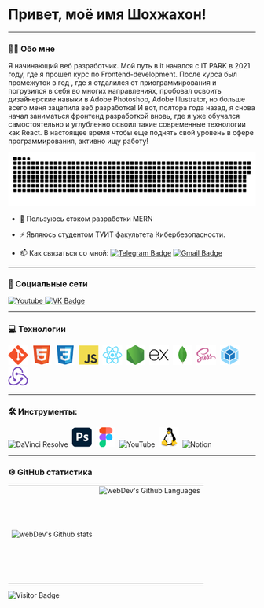 
# Привет, моё имя Шохжахон!

---

### :man_technologist: Обо мне

Я начинающий веб разработчик. Мой путь в it начался с IT PARK в 2021 году, где я прошел курс по Frontend-development. После курса был промежуток в год , где я отдалился от приограммирования и погрузился в себя во многих направлениях, пробовал освоить дизайнерские навыки в Adobe Photoshop, Adobe Illustrator, но больше всего меня зацепила веб разработка! И вот, полтора года назад, я снова начал заниматься фронтенд разработкой вновь, где я уже обучался самостоятельно и углубленно освоил такие современные технологии как React. В настоящее время чтобы еще поднять свой уровень в сфере программирования, активно ищу работу!

<p align="center">
 <img width="1200" src="assets/github-snake.svg" alt="snake"/>
</p>

- :seedling: Пользуюсь стэком разработки MERN

- :zap: Являюсь студентом ТУИТ факультета Кибербезопасности.

- :mailbox: Как связаться со мной: [![Telegram Badge](https://img.shields.io/badge/-shokhaway-blue?style=flat&logo=Telegram&logoColor=white)](https://t.me/shokhaway) [![Gmail Badge](https://img.shields.io/badge/-Gmail-red?style=flat&logo=Gmail&logoColor=white)](mailto:shoxauey@gmail.com)

---

### 🤝 Социальные сети

  <div id="badges">
    <a href="https://www.youtube.com/channel/UCCB89acmRuFrjzFNoEyzgNg" target="_blank">
      <img src="https://cdn-icons-png.flaticon.com/512/3670/3670147.png" width="40" height="40" alt="Youtube"/>
    </a>
    <a href="https://vk.com/" target="_blank">
      <img src="https://cdn-icons-png.flaticon.com/512/145/145813.png" width="40" height="40" alt="VK Badge"/>
    </a>
  </div>

---

### 💻 Технологии

<div>
  <img src="https://github.com/devicons/devicon/blob/master/icons/git/git-original.svg" title="git" alt="git" width="40" height="40"/>&nbsp
  <img src="https://github.com/devicons/devicon/blob/master/icons/html5/html5-original.svg" title="html5" alt="html5" width="40" height="40"/>&nbsp
  <img src="https://github.com/devicons/devicon/blob/master/icons/css3/css3-original.svg" title="css" alt="css" width="40" height="40"/>&nbsp
  <img src="https://github.com/devicons/devicon/blob/master/icons/javascript/javascript-original.svg" title="javascript" alt="javascript" width="40" height="40"/>&nbsp
  <img src="https://github.com/devicons/devicon/blob/master/icons/react/react-original.svg" title="reactjs" alt="reactjs" width="40" height="40"/>&nbsp
  <img src="https://github.com/devicons/devicon/blob/master/icons/nodejs/nodejs-original.svg" title="nodejs" alt="nodejs" width="40" height="40"/>&nbsp
  <img src="https://github.com/devicons/devicon/blob/master/icons/express/express-original.svg" title="express" alt="express" width="40" height="40"/>&nbsp
  <img src="https://github.com/devicons/devicon/blob/master/icons/mongodb/mongodb-original.svg" title="mongodb" alt="mongodb" width="40" height="40"/>&nbsp
  <img src="https://github.com/devicons/devicon/blob/master/icons/sass/sass-original.svg" title="sass/scss" alt="sass/scss" width="40" height="40"/>&nbsp;
  <img src="https://github.com/devicons/devicon/blob/master/icons/webpack/webpack-original.svg" title="webpack" alt="webpack" width="40" height="40"/>&nbsp;
  <img src="https://github.com/devicons/devicon/blob/master/icons/redux/redux-original.svg" title="redux" alt="redux" width="40" height="40"/>&nbsp;
</div>

---

### 🛠 Инструменты:

<div>
  <img src="https://upload.wikimedia.org/wikipedia/commons/9/90/DaVinci_Resolve_17_logo.svg" title="DaVinci Resolve" alt="DaVinci Resolve" width="40" height="40"/>&nbsp;
  <img src="https://github.com/devicons/devicon/blob/master/icons/photoshop/photoshop-plain.svg" title="photoshop" alt="photoshop" width="40" height="40"/>&nbsp;
  <img src="https://github.com/devicons/devicon/blob/master/icons/figma/figma-original.svg" title="figma" alt="figma" width="40" height="40"/>&nbsp;
  <img src="https://upload.wikimedia.org/wikipedia/commons/9/9e/YouTube_Logo_%282013-2017%29.svg" title="YouTube" alt="YouTube" width="40" height="40"/>&nbsp;
  <img src="https://github.com/devicons/devicon/blob/master/icons/linux/linux-original.svg" title="linux" alt="linux" width="40" height="40"/>&nbsp;
  <img src="https://upload.wikimedia.org/wikipedia/commons/e/e9/Notion-logo.svg" title="Notion" alt="Notion" width="40" height="40"/>&nbsp;
</div>

---

### ⚙️ GitHub статистика

<table>
  <tr>
    <td>
      <img align="left" src="http://github-readme-streak-stats.herokuapp.com?user=Shokhaway01&theme=dark&background=000000" alt="webDev's Github stats" />
    </td>
    <td>
      <img height="195px" align="right" alt="webDev's Github Languages" src="https://github-readme-stats-sigma-five.vercel.app/api/top-langs/?username=Shokhaway01&layout=compact&theme=vision-friendly-dark" />
    </td>
  </tr>
</table>

![Visitor Badge](https://visitor-badge.laobi.icu/badge?page_id=filimonovalexey)
